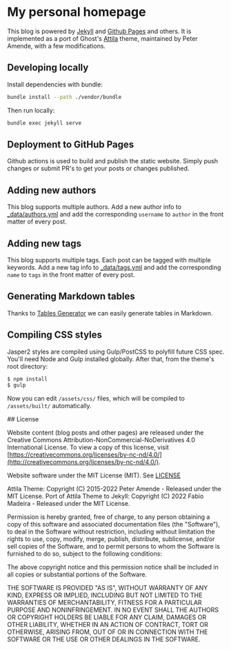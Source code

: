 # My personal homepage

This blog is powered by [Jekyll](http://jekyllrb.com/) and [Github Pages](https://pages.github.com/) and others. 
It is implemented as a port of Ghost's [Attila](https://github.com/zutrinken/attila/) theme, maintained by Peter Amende, with a few modifications.

## Developing locally

Install dependencies with bundle:
```bash
bundle install --path ./vendor/bundle
```

Then run locally:

```bash
bundle exec jekyll serve
```

## Deployment to GitHub Pages

Github actions is used to build and publish the static website. Simply push changes or submit PR's to get your posts or changes published.

## Adding new authors

This blog supports multiple authors. Add a new author info to [\_data/authors.yml](_data/authors.yml) and add the 
corresponding `username` to `author` in the front matter of every post.

## Adding new tags

This blog supports multiple tags. Each post can be tagged with multiple keywords. Add a new tag info to [\_data/tags.yml](_data/tags.yml) and add the 
corresponding `name` to `tags` in the front matter of every post.

## Generating Markdown tables

Thanks to [Tables Generator](https://www.tablesgenerator.com/markdown_tables) we can easily generate tables in Markdown.

## Compiling CSS styles

Jasper2 styles are compiled using Gulp/PostCSS to polyfill future CSS spec. You'll need Node and Gulp installed globally. After that, from the theme's root directory:

```bash
$ npm install
$ gulp
```

Now you can edit `/assets/css/` files, which will be compiled to `/assets/built/` automatically.

## License

Website content (blog posts and other pages) are released under the Creative Commons Attribution-NonCommercial-NoDerivatives 4.0 
International License. To view a copy of this license, 
visit [https://creativecommons.org/licenses/by-nc-nd/4.0/](http://creativecommons.org/licenses/by-nc-nd/4.0/).

Website software under the MIT License (MIT). See [LICENSE](LICENSE.md)

Attila Theme: Copyright (C) 2015-2022 Peter Amende - Released under the MIT License. 
Port of Attila Theme to Jekyll: Copyright (C) 2022 Fabio Madeira - Released under the MIT License. 

Permission is hereby granted, free of charge, to any person obtaining a copy of this software and associated documentation files (the "Software"), to deal in the Software without restriction, including without limitation the rights to use, copy, modify, merge, publish, distribute, sublicense, and/or sell copies of the Software, and to permit persons to whom the Software is furnished to do so, subject to the following conditions:

The above copyright notice and this permission notice shall be included in all copies or substantial portions of the Software.

THE SOFTWARE IS PROVIDED "AS IS", WITHOUT WARRANTY OF ANY KIND, EXPRESS OR IMPLIED, INCLUDING BUT NOT LIMITED TO THE WARRANTIES OF MERCHANTABILITY, FITNESS FOR A PARTICULAR PURPOSE AND
NONINFRINGEMENT. IN NO EVENT SHALL THE AUTHORS OR COPYRIGHT HOLDERS BE LIABLE FOR ANY CLAIM, DAMAGES OR OTHER LIABILITY, WHETHER IN AN ACTION OF CONTRACT, TORT OR OTHERWISE, ARISING FROM, OUT OF OR IN CONNECTION WITH THE SOFTWARE OR THE USE OR OTHER DEALINGS IN THE SOFTWARE.
